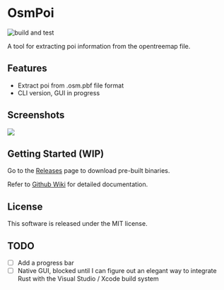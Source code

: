 # OsmPoi

![build and test](https://github.com/xubaiw/osmpoi/workflows/build%20and%20test/badge.svg)

A tool for extracting poi information from the opentreemap file.

## Features

- Extract poi from .osm.pbf file format
- CLI version, GUI in progress

## Screenshots

<picture>
<source 
srcset="https://github.com/xubaiw/osmpoi/blob/main/images/screenshot-mac-dark.png?raw=true"
media="(prefers-color-scheme: dark)"
/>
<img src="https://github.com/xubaiw/osmpoi/blob/main/images/screenshot-mac.png?raw=true" loading="lazy" />
</picture>

## Getting Started (WIP)

Go to the [Releases](https://github.com/xubaiw/osmpoi/releases) page to download pre-built binaries.

Refer to [Github Wiki](https://github.com/xubaiw/osmpoi/wiki) for detailed documentation.

## License

This software is released under the MIT license.

## TODO
- [ ] Add a progress bar
- [ ] Native GUI, blocked until I can figure out an elegant way to integrate Rust with the Visual Studio / Xcode build system
